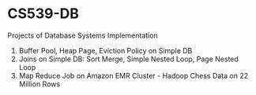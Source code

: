 # CS539-DB
Projects of Database Systems Implementation

1. Buffer Pool, Heap Page, Eviction Policy on Simple DB
2. Joins on Simple DB: Sort Merge, Simple Nested Loop, Page Nested Loop
3. Map Reduce Job on Amazon EMR Cluster - Hadoop Chess Data on 22 Million Rows

